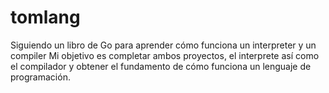 # tomlang
Siguiendo un libro de Go para aprender cómo funciona un interpreter y un compiler
Mi objetivo es completar ambos proyectos, el interprete así como el compilador y obtener el fundamento de cómo funciona un lenguaje de programación.

